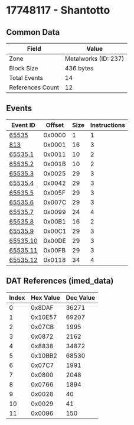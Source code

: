 # 17748117 - Shantotto

## Common Data

| Field            | Value                |
|------------------|----------------------|
| Zone             | Metalworks (ID: 237) |
| Block Size       | 436 bytes            |
| Total Events     | 14                   |
| References Count | 12                   |

## Events

| Event ID                  | Offset   |   Size |   Instructions |
|---------------------------|----------|--------|----------------|
| [65535](./65535.md)       | 0x0000   |      1 |              1 |
| [813](./813.md)           | 0x0001   |     16 |              3 |
| [65535.1](./65535.1.md)   | 0x0011   |     10 |              2 |
| [65535.2](./65535.2.md)   | 0x001B   |     10 |              2 |
| [65535.3](./65535.3.md)   | 0x0025   |     29 |              3 |
| [65535.4](./65535.4.md)   | 0x0042   |     29 |              3 |
| [65535.5](./65535.5.md)   | 0x005F   |     29 |              3 |
| [65535.6](./65535.6.md)   | 0x007C   |     29 |              3 |
| [65535.7](./65535.7.md)   | 0x0099   |     24 |              4 |
| [65535.8](./65535.8.md)   | 0x00B1   |     16 |              2 |
| [65535.9](./65535.9.md)   | 0x00C1   |     29 |              3 |
| [65535.10](./65535.10.md) | 0x00DE   |     29 |              3 |
| [65535.11](./65535.11.md) | 0x00FB   |     29 |              3 |
| [65535.12](./65535.12.md) | 0x0118   |     34 |              4 |

## DAT References (imed_data)

|   Index | Hex Value   |   Dec Value |
|---------|-------------|-------------|
|       0 | 0x8DAF      |       36271 |
|       1 | 0x10E57     |       69207 |
|       2 | 0x07CB      |        1995 |
|       3 | 0x0872      |        2162 |
|       4 | 0x8838      |       34872 |
|       5 | 0x10BB2     |       68530 |
|       6 | 0x07C7      |        1991 |
|       7 | 0x0800      |        2048 |
|       8 | 0x0766      |        1894 |
|       9 | 0x0028      |          40 |
|      10 | 0x0029      |          41 |
|      11 | 0x0096      |         150 |
